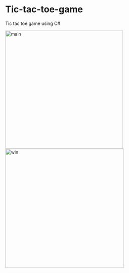 # Tic-tac-toe-game
Tic tac toe game using C#

<img width="372" alt="main" src="https://user-images.githubusercontent.com/103436003/183443975-32729ddf-6292-4fa2-a2ed-99d421f7a902.PNG">

<img width="375" alt="win" src="https://user-images.githubusercontent.com/103436003/183444001-f74113b8-de63-4cbc-9b10-c4407112455a.PNG">

